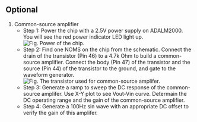 ## Optional
1. Common-source amplifier
   * Step 1: Power the chip with a 2.5V power supply on ADALM2000. You will see the red power indicator LED light up.
    ![Fig. Power of the chip. ](<img/Power of the chip.png>)
   * Step 2: Find one NOMS on the chip from the schematic. Connect the drain of the transistor (Pin 46) to a 4.7k Ohm to build a common-source amplifier. Connect the body (Pin 47) of the transistor and the source (Pin 44) of the transistor to the ground, and gate to the waveform generator. 
    ![Fig. The transistor used for common-source amplifer.](<img/Common-Source Amplifier.png>)
   * Step 3: Generate a ramp to sweep the DC response of the common-source amplifer. Use X-Y plot to see Vout-Vin curve. Determain the DC operating range and the gain of the common-source amplifier.  
   * Step 4: Generate a 100Hz sin wave with an appropriate DC offset to verify the gain of this amplifer.